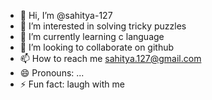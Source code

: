 - 👋 Hi, I’m @sahitya-127
- 👀 I’m interested in solving tricky puzzles
- 🌱 I’m currently learning c language
- 💞️ I’m looking to collaborate on github
- 📫 How to reach me sahitya.127@gmail.com
- 😄 Pronouns: ...
- ⚡ Fun fact: laugh with me

<!---
sahitya-127/sahitya-127 is a ✨ special ✨ repository because its `README.md` (this file) appears on your GitHub profile.
You can click the Preview link to take a look at your changes.
--->
